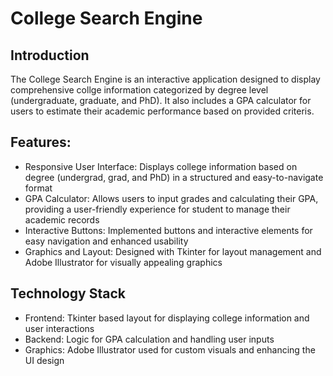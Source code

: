# College Search Engine

## Introduction
The College Search Engine is an interactive application designed to display comprehensive collge information categorized by degree level (undergraduate, graduate, and PhD). It also includes a GPA calculator for users to estimate their academic performance based
on provided criteris.

## Features:
- Responsive User Interface: Displays college information based on degree (undergrad, grad, and PhD) in a structured and easy-to-navigate format
- GPA Calculator: Allows users to input grades and calculating their GPA, providing a user-friendly experience for student to manage their academic records
- Interactive Buttons: Implemented buttons and interactive elements for easy navigation and enhanced usability
- Graphics and Layout: Designed with Tkinter for layout management and Adobe Illustrator for visually appealing graphics

## Technology Stack
- Frontend: Tkinter based layout for displaying college information and user interactions
- Backend: Logic for GPA calculation and handling user inputs
- Graphics: Adobe Illustrator used for custom visuals and enhancing the UI design
